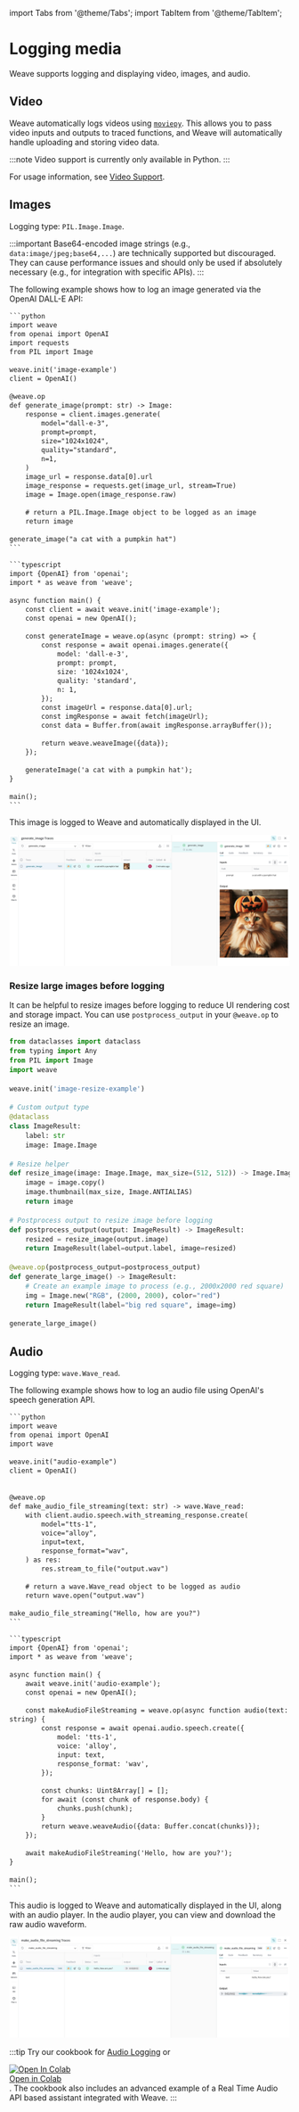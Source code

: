 import Tabs from '@theme/Tabs';
import TabItem from '@theme/TabItem';

# Logging media

Weave supports logging and displaying video, images, and audio.

## Video

Weave automatically logs videos using [`moviepy`](https://zulko.github.io/moviepy/). This allows you to pass video inputs and outputs to traced functions, and Weave will automatically handle uploading and storing video data.

:::note
Video support is currently only available in Python.
:::

For usage information, see [Video Support](../tracking/video).

## Images

Logging type: `PIL.Image.Image`. 

:::important
Base64-encoded image strings (e.g., `data:image/jpeg;base64,...`) are technically supported but discouraged. They can cause performance issues and should only be used if absolutely necessary (e.g., for integration with specific APIs).
:::

The following example shows how to log an image generated via the OpenAI DALL-E API:

<Tabs groupId="programming-language" queryString>
  <TabItem value="python" label="Python" default>
  
    ```python
    import weave
    from openai import OpenAI
    import requests
    from PIL import Image

    weave.init('image-example')
    client = OpenAI()

    @weave.op
    def generate_image(prompt: str) -> Image:
        response = client.images.generate(
            model="dall-e-3",
            prompt=prompt,
            size="1024x1024",
            quality="standard",
            n=1,
        )
        image_url = response.data[0].url
        image_response = requests.get(image_url, stream=True)
        image = Image.open(image_response.raw)

        # return a PIL.Image.Image object to be logged as an image
        return image

    generate_image("a cat with a pumpkin hat")
    ```

  </TabItem>
  <TabItem value="typescript" label="TypeScript">

    ```typescript
    import {OpenAI} from 'openai';
    import * as weave from 'weave';

    async function main() {
        const client = await weave.init('image-example');
        const openai = new OpenAI();

        const generateImage = weave.op(async (prompt: string) => {
            const response = await openai.images.generate({
                model: 'dall-e-3',
                prompt: prompt,
                size: '1024x1024',
                quality: 'standard',
                n: 1,
            });
            const imageUrl = response.data[0].url;
            const imgResponse = await fetch(imageUrl);
            const data = Buffer.from(await imgResponse.arrayBuffer());

            return weave.weaveImage({data});
        });

        generateImage('a cat with a pumpkin hat');
    }

    main();
    ```

  </TabItem>
</Tabs>

This image is logged to Weave and automatically displayed in the UI. 

![Screenshot of pumpkin cat trace view](imgs/cat-pumpkin-trace.png)

### Resize large images before logging

It can be helpful to resize images before logging to reduce UI rendering cost and storage impact. You can use `postprocess_output` in your `@weave.op` to resize an image.

```python
from dataclasses import dataclass
from typing import Any
from PIL import Image
import weave

weave.init('image-resize-example')

# Custom output type
@dataclass
class ImageResult:
    label: str
    image: Image.Image

# Resize helper
def resize_image(image: Image.Image, max_size=(512, 512)) -> Image.Image:
    image = image.copy()
    image.thumbnail(max_size, Image.ANTIALIAS)
    return image

# Postprocess output to resize image before logging
def postprocess_output(output: ImageResult) -> ImageResult:
    resized = resize_image(output.image)
    return ImageResult(label=output.label, image=resized)

@weave.op(postprocess_output=postprocess_output)
def generate_large_image() -> ImageResult:
    # Create an example image to process (e.g., 2000x2000 red square)
    img = Image.new("RGB", (2000, 2000), color="red")
    return ImageResult(label="big red square", image=img)

generate_large_image()
```

## Audio

Logging type: `wave.Wave_read`. 

The following example shows how to log an audio file using OpenAI's speech generation API.

<Tabs groupId="programming-language" queryString>
  <TabItem value="python" label="Python" default>
  
    ```python
    import weave
    from openai import OpenAI
    import wave

    weave.init("audio-example")
    client = OpenAI()


    @weave.op
    def make_audio_file_streaming(text: str) -> wave.Wave_read:
        with client.audio.speech.with_streaming_response.create(
            model="tts-1",
            voice="alloy",
            input=text,
            response_format="wav",
        ) as res:
            res.stream_to_file("output.wav")

        # return a wave.Wave_read object to be logged as audio
        return wave.open("output.wav")

    make_audio_file_streaming("Hello, how are you?")
    ```

  </TabItem>
  <TabItem value="typescript" label="TypeScript">

    ```typescript
    import {OpenAI} from 'openai';
    import * as weave from 'weave';

    async function main() {
        await weave.init('audio-example');
        const openai = new OpenAI();

        const makeAudioFileStreaming = weave.op(async function audio(text: string) {
            const response = await openai.audio.speech.create({
                model: 'tts-1',
                voice: 'alloy',
                input: text,
                response_format: 'wav',
            });

            const chunks: Uint8Array[] = [];
            for await (const chunk of response.body) {
                chunks.push(chunk);
            }
            return weave.weaveAudio({data: Buffer.concat(chunks)});
        });

        await makeAudioFileStreaming('Hello, how are you?');
    }

    main();
    ```

  </TabItem>
</Tabs>

This audio is logged to Weave and automatically displayed in the UI, along with an audio player. In the audio player, you can view and download the raw audio waveform.

![Screenshot of audio trace view](imgs/audio-trace.png)

:::tip
Try our cookbook for [Audio Logging](/reference/gen_notebooks/audio_with_weave) or <a href="https://colab.research.google.com/github/wandb/weave/blob/master/docs/./notebooks/audio_with_weave.ipynb" target="_blank" rel="noopener noreferrer" class="navbar__item navbar__link button button--secondary button--med margin-right--sm notebook-cta-button"><div><img src="https://upload.wikimedia.org/wikipedia/commons/archive/d/d0/20221103151430%21Google_Colaboratory_SVG_Logo.svg" alt="Open In Colab" height="20px" /><div>Open in Colab</div></div></a>. The cookbook also includes an advanced example of a Real Time Audio API based assistant integrated with Weave.
:::
